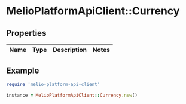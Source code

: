# MelioPlatformApiClient::Currency

## Properties

| Name | Type | Description | Notes |
| ---- | ---- | ----------- | ----- |

## Example

```ruby
require 'melio-platform-api-client'

instance = MelioPlatformApiClient::Currency.new()
```

